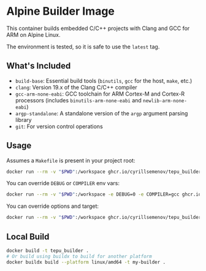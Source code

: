 # Alpine Builder Image

This container builds embedded C/C++ projects with Clang and GCC for ARM on Alpine Linux.

The environment is tested, so it is safe to use the `latest` tag.

## What's Included

- `build-base`: Essential build tools (`binutils`, `gcc` for the host, `make`, etc.)
- `clang`: Version 19.x of the Clang C/C++ compiler
- `gcc-arm-none-eabi`: GCC toolchain for ARM Cortex-M and Cortex-R processors (includes `binutils-arm-none-eabi` and `newlib-arm-none-eabi`)
- `argp-standalone`: A standalone version of the `argp` argument parsing library
- `git`: For version control operations

## Usage

Assumes a `Makefile` is present in your project root:

```bash
docker run --rm -v "$PWD":/workspace ghcr.io/cyrillsemenov/tepu_builder:latest
```

You can override `DEBUG` or `COMPILER` env vars:

```bash
docker run --rm -v "$PWD":/workspace -e DEBUG=0 -e COMPILER=gcc ghcr.io/cyrillsemenov/tepu_builder:latest
```

You can override options and target:

```bash
docker run --rm -v "$PWD":/workspace ghcr.io/cyrillsemenov/tepu_builder:latest --dry-run uf2
```

## Local Build

```bash
docker build -t tepu_builder .
# Or build using buildx to build for another platform
docker buildx build --platform linux/amd64 -t my-builder .
```
